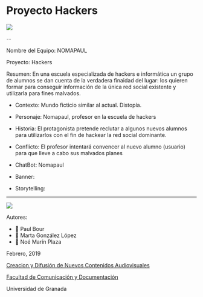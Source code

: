 # Proyecto Hackers


![](https://pbs.twimg.com/profile_images/705223576945700864/FuC-WWlc_400x400.jpg)

--

Nombre del Equipo: NOMAPAUL

Proyecto: Hackers

Resumen: En una escuela especializada de hackers e informática un grupo de alumnos se dan cuenta de la verdadera finaidad del lugar: los quieren formar para conseguir información de la única red social existente y utilizarla para fines malvados.


- Contexto: Mundo ficticio similar al actual. Distopía.

- Personaje: Nomapaul, profesor en la escuela de hackers

- Historia: El protagonista pretende reclutar a algunos nuevos alumnos para utilizarlos con el fin de hackear la red social dominante.

- Conflicto: El profesor intentará convencer al nuevo alumno (usuario) para que lleve a cabo sus malvados planes




- ChatBot:  Nomapaul

- Banner:  

- Storytelling: 

------
![](https://upload.wikimedia.org/wikipedia/commons/thumb/6/62/CC-BY-SA-Andere_Wikis_%28v%29.svg/200px-CC-BY-SA-Andere_Wikis_%28v%29.svg.png)


Autores: 
- :man: Paul Bour
- :woman: Marta González López
- :man: Noé Marín Plaza

<!---
Lista completa de emojis de markDown - https://gist.github.com/rxaviers/7360908) 
-->



Febrero, 2019

[Creacion y Difusión de Nuevos Contenidos Audiovisuales](http://utopolis.ugr.es/medialab)

[Facultad de Comunicación y Documentación](http://fcd.ugr.es)

Universidad de Granada
